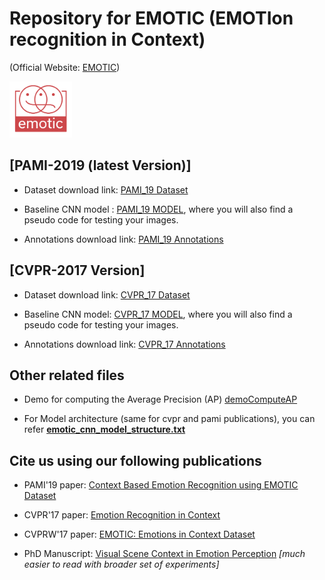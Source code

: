 # Repository for EMOTIC (EMOTIon recognition in Context)
(Official Website: [EMOTIC](http://sunai.uoc.edu/emotic/index.html))

<img src="EMOTIC_mean_images/emotic_logo.png" alt="drawing" width="100"/>

## [PAMI-2019 (latest Version)]
+ Dataset download link: [PAMI_19 Dataset](https://1drv.ms/u/s!AkYHbdGNmIVCgbYQDYA2pHfy9xxhXw?e=snSs1s)

+ Baseline CNN model : [PAMI_19 MODEL](https://1drv.ms/u/s!AkYHbdGNmIVCgbYSIcSFYJgcApIRKw?e=slJTZp), where you will also find a pseudo code for testing your images. 

+ Annotations download link: [PAMI_19 Annotations](https://1drv.ms/u/s!AkYHbdGNmIVCgbYJxp1EtUplH6BhSw?e=VUP26u)

## [CVPR-2017 Version]
+ Dataset download link: [CVPR_17 Dataset](https://1drv.ms/u/s!AkYHbdGNmIVCgbYUedjPzUcYlpFzBQ?e=qZSaz4)

+ Baseline CNN model: [CVPR_17 MODEL](https://1drv.ms/u/s!AkYHbdGNmIVCgbYX2EL2jNIbpwcHug?e=T3jNGn), where you will also find a pseudo code for testing your images. 

+ Annotations download link: [CVPR_17 Annotations](https://1drv.ms/u/s!AkYHbdGNmIVCgbYYXYzR4WOtfUI9LA?e=v8OVlS)

## Other related files 
+ Demo for computing the Average Precision (AP) [demoComputeAP](https://1drv.ms/u/s!AkYHbdGNmIVCgbYZB_dY3wuWJou_5A?e=jcsZUj)

+ For Model architecture (same for cvpr and pami publications), you can refer [**emotic_cnn_model_structure.txt**](https://1drv.ms/t/s!AkYHbdGNmIVCgbYV2ymTghehKLdxBg?e=PMyGgc)

## Cite us using our following publications
+ PAMI'19 paper: [Context Based Emotion Recognition using EMOTIC Dataset](https://ieeexplore.ieee.org/document/8713881)

+ CVPR'17 paper: [Emotion Recognition in Context](http://openaccess.thecvf.com/content_cvpr_2017/html/Kosti_Emotion_Recognition_in_CVPR_2017_paper.html)

+ CVPRW'17 paper: [EMOTIC: Emotions in Context Dataset](http://openaccess.thecvf.com/content_cvpr_2017_workshops/w41/html/Lapedriza_EMOTIC_Emotions_in_CVPR_2017_paper.html)

+ PhD Manuscript: [Visual Scene Context in Emotion Perception](https://www.tdx.cat/handle/10803/667808) _[much easier to read with broader set of experiments]_
